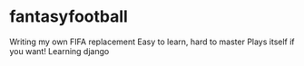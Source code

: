 # fantasyfootball
Writing my own FIFA replacement
Easy to learn, hard to master
Plays itself if you want!
Learning django
